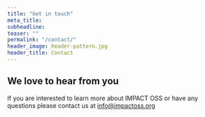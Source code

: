 ```yaml
---
title: "Get in touch"
meta_title:
subheadline:
teaser: ""
permalink: "/contact/"
header_image: header-pattern.jpg
header_title: Contact
---
```


## We love to hear from you
If you are interested to learn more about IMPACT OSS or have any questions please contact us at [info@impactoss.org](mailto:info@impactoss.org)
